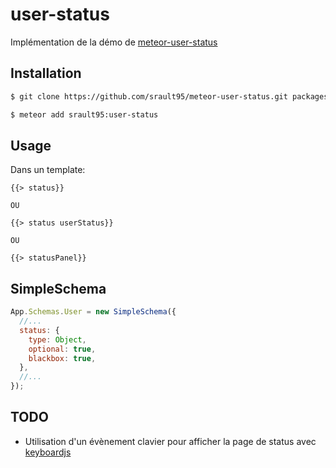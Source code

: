 # user-status

Implémentation de la démo de [meteor-user-status](https://github.com/mizzao/meteor-user-status)

## Installation

```sh
$ git clone https://github.com/srault95/meteor-user-status.git packages/meteor-user-status

$ meteor add srault95:user-status
```

## Usage

Dans un template:

```
{{> status}}

OU

{{> status userStatus}}

OU

{{> statusPanel}}
```

## SimpleSchema


```js
App.Schemas.User = new SimpleSchema({
  //...
  status: {
    type: Object,
    optional: true,
    blackbox: true,
  },
  //...
});
```


## TODO

* Utilisation d'un évènement clavier pour afficher la page de status avec [keyboardjs](https://atmospherejs.com/keyboardjs/keyboardjs)


